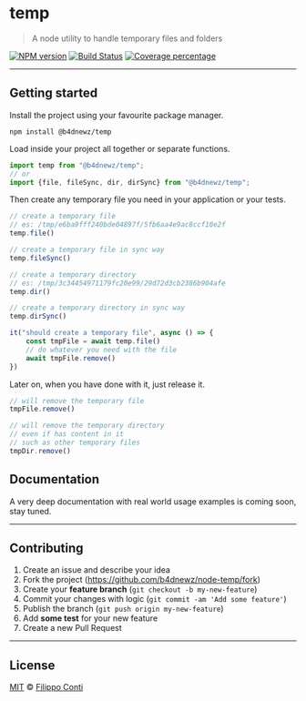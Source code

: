 # temp

> A node utility to handle temporary files and folders

[![NPM version][npm-image]][npm-url] [![Build Status][travis-image]][travis-url] [![Coverage percentage][coveralls-image]][coveralls-url]

---

## Getting started

Install the project using your favourite package manager.

```
npm install @b4dnewz/temp
```

Load inside your project all together or separate functions.

```typescript
import temp from "@b4dnewz/temp";
// or
import {file, fileSync, dir, dirSync} from "@b4dnewz/temp";
```

Then create any temporary file you need in your application or your tests.

```typescript
// create a temporary file
// es: /tmp/e6ba9fff240bde04897f/5fb6aa4e9ac8ccf10e2f
temp.file()

// create a temporary file in sync way
temp.fileSync()

// create a temporary directory
// es: /tmp/3c34454971179fc20e99/29d72d3cb2386b904afe
temp.dir()

// create a temporary directory in sync way
temp.dirSync()
```

```typescript
it("should create a temporary file", async () => {
    const tmpFile = await temp.file()
    // do whatever you need with the file
    await tmpFile.remove()
})
```

Later on, when you have done with it, just release it.

```typescript
// will remove the temporary file
tmpFile.remove()

// will remove the temporary directory
// even if has content in it
// such as other temporary files
tmpDir.remove()
```

## Documentation

A very deep documentation with real world usage examples is coming soon, stay tuned.

---

## Contributing

1. Create an issue and describe your idea
2. Fork the project (https://github.com/b4dnewz/node-temp/fork)
3. Create your __feature branch__ (`git checkout -b my-new-feature`)
4. Commit your changes with logic (`git commit -am 'Add some feature'`)
5. Publish the branch (`git push origin my-new-feature`)
6. Add __some test__ for your new feature
7. Create a new Pull Request

---

## License

[MIT](./LICENSE) © [Filippo Conti](https://b4dnewz.github.io/)

[npm-image]: https://badge.fury.io/js/%40b4dnewz%2Fnode-temp.svg
[npm-url]: https://npmjs.org/package/@b4dnewz/temp
[travis-image]: https://travis-ci.org/b4dnewz/temp.svg?branch=master
[travis-url]: https://travis-ci.org/b4dnewz/node-temp
[coveralls-image]: https://coveralls.io/repos/b4dnewz/node-temp/badge.svg
[coveralls-url]: https://coveralls.io/r/b4dnewz/node-temp